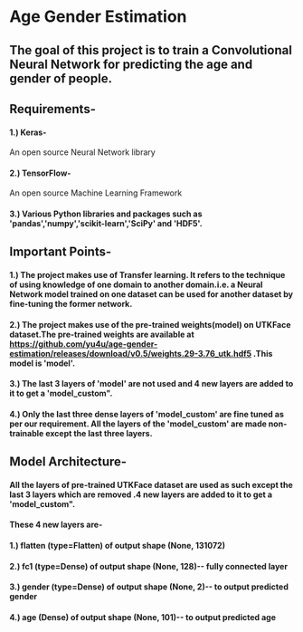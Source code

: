 # Age Gender Estimation

## The goal of this project is to train a Convolutional Neural Network for predicting the age and gender of people.

## Requirements-
#### 1.) Keras-
An open source Neural Network library
#### 2.) TensorFlow-
An open source Machine Learning Framework
#### 3.) Various Python libraries and packages such as 'pandas','numpy','scikit-learn','SciPy' and 'HDF5'.

## Important Points-
#### 1.) The project makes use of Transfer learning. It refers to the technique of using knowledge of one domain to another domain.i.e. a Neural Network model trained on one dataset can be used for another dataset by fine-tuning the former network.
#### 2.) The project makes use of the pre-trained weights(model) on UTKFace dataset.The pre-trained weights are available at https://github.com/yu4u/age-gender-estimation/releases/download/v0.5/weights.29-3.76_utk.hdf5 .This model is 'model'.
#### 3.) The last 3 layers of 'model' are not used and 4 new layers are added to it to get a 'model_custom".
#### 4.) Only the last three dense layers of 'model_custom' are fine tuned as per our requirement. All the layers of the 'model_custom' are made non-trainable except the last three layers.

## Model Architecture-
#### All the layers of pre-trained UTKFace dataset are used as such except the last 3 layers which are removed .4 new layers are added to it to get a 'model_custom".
#### These 4 new layers are-
#### 1.) flatten (type=Flatten) of output shape (None, 131072)
#### 2.) fc1 (type=Dense)  of output shape (None, 128)-- fully connected layer
#### 3.) gender (type=Dense) of output shape (None, 2)-- to output predicted gender
#### 4.) age (Dense) of output shape (None, 101)-- to output predicted age
